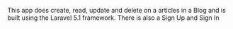 This app does create, read, update and delete on a articles in a Blog and is built using the Laravel 5.1 framework. There is also a Sign Up and Sign In 

